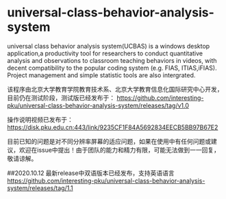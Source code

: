 # universal-class-behavior-analysis-system
universal class behavior analysis system(UCBAS) is a windows desktop application,a productivity tool for researchers to conduct quantitative analysis and observations to classroom teaching behaviors in videos, with decent compatibility to the popular coding system (e.g. FIAS, ITIAS,iFIAS). Project management and simple statistic tools are also intergrated.

该程序由北京大学教育学院教育技术系、北京大学教育信息化国际研究中心开发，目前仍在测试阶段，测试版已经发布于：
https://github.com/interesting-pku/universal-class-behavior-analysis-system/releases/tag/v1.0

操作说明视频已发布于：
https://disk.pku.edu.cn:443/link/9235CF1F84A5692834EECB5BB97B67E2

目前已知的问题是对不同分辨率屏幕的适应问题，如果在使用中有任何问题或建议，欢迎在issue中提出！由于团队的能力和精力有限，可能无法做到一一回复，敬请谅解。

##2020.10.12
最新release中双语版本已经发布，支持英语语言
https://github.com/interesting-pku/universal-class-behavior-analysis-system/releases/tag/1.1

